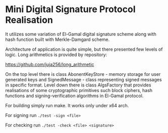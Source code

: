 # Mini Digital Signature Protocol Realisation

It utilizes some variation of El-Gamal digital signature scheme along with hash function built with Merkle-Damgard scheme.

Architecture of application is quite simple, but there presented few levels of logic. Long arithmetics is provided by repository:

https://github.com/juja256/long_arithmetic

On the top level there is class AbonentKeyStore - memory storage for user generated keys and SignedMessage - class representing signed messages in specific format.
Level down there is class AlgsFactory that provides realisations of some cryptographic primitives such block ciphers, hash functions and signing-verification algorithms in El-Gamal protocol.

For building simply run make. It works only under x64 arch. 

For signing run `./test -sign <file>`

For checking run `./test -check <file> <signature>`

